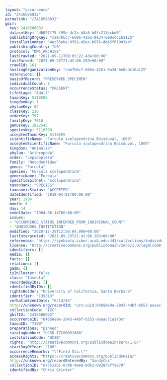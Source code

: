 ```yaml
---
layout: "occurrence"
id: "2416586032"
permalink: "/2416586032"
gbif:
  key: 2416586032
  datasetKey: "d6097f75-f99e-4c2a-b8a5-b0fc213ecbd0"
  publishingOrgKey: "cae7b6c7-669a-4261-9a34-6e8cdc16a125"
  installationKey: "4ec55ebe-9f92-45ec-b076-dd45f61003ab"
  publishingCountry: "US"
  protocol: "DWC_ARCHIVE"
  lastCrawled: "2021-09-11T09:05:22.434+00:00"
  lastParsed: "2021-09-23T21:42:00.283+00:00"
  crawlId: 161
  hostingOrganizationKey: "cae7b6c7-669a-4261-9a34-6e8cdc16a125"
  extensions: {}
  basisOfRecord: "PRESERVED_SPECIMEN"
  individualCount: 1
  occurrenceStatus: "PRESENT"
  lifeStage: "Adult"
  taxonKey: 5118509
  kingdomKey: 1
  phylumKey: 54
  classKey: 216
  orderKey: 797
  familyKey: 7016
  genusKey: 1822545
  speciesKey: 5118509
  acceptedTaxonKey: 5118509
  scientificName: "Furcula scolopendrina Boisduval, 1869"
  acceptedScientificName: "Furcula scolopendrina Boisduval, 1869"
  kingdom: "Animalia"
  phylum: "Arthropoda"
  order: "Lepidoptera"
  family: "Notodontidae"
  genus: "Furcula"
  species: "Furcula scolopendrina"
  genericName: "Furcula"
  specificEpithet: "scolopendrina"
  taxonRank: "SPECIES"
  taxonomicStatus: "ACCEPTED"
  dateIdentified: "2018-01-01T00:00:00"
  year: 1984
  month: 6
  day: 14
  eventDate: "1984-06-14T00:00:00"
  issues:
  - "OCCURRENCE_STATUS_INFERRED_FROM_INDIVIDUAL_COUNT"
  - "AMBIGUOUS_INSTITUTION"
  modified: "2020-12-28T12:56:04.000+00:00"
  lastInterpreted: "2021-09-23T21:42:00.283+00:00"
  references: "https://symbiota.ccber.ucsb.edu:443/collections/individual/index.php?occid=135313"
  license: "http://creativecommons.org/publicdomain/zero/1.0/legalcode"
  identifiers: []
  media: []
  facts: []
  relations: []
  gadm: {}
  isInCluster: false
  class: "Insecta"
  recordedByIDs: []
  identifiedByIDs: []
  rightsHolder: "University of California, Santa Barbara"
  identifier: "135313"
  verbatimEventDate: "6/14/84"
  http://unknown.org/recordId: "urn:uuid:64650e9e-2843-44bf-b553-aeaac71a173e"
  collectionCode: "IZC"
  gbifID: "2416586032"
  occurrenceID: "64650e9e-2843-44bf-b553-aeaac71a173e"
  taxonID: "7190"
  preparations: "pinned"
  catalogNumber: "UCSB-IZC00031868"
  institutionCode: "UCSB"
  rights: "http://creativecommons.org/publicdomain/zero/1.0/"
  startDayOfYear: "166"
  occurrenceRemarks: "\"Field Sta.\""
  accessRights: "https://creativecommons.org/publicdomain/"
  http://unknown.org/recordEnteredBy: "SandyCui"
  collectionID: "e7c51ab1-870b-4ee8-9d62-092875ffa870"
  identifiedBy: "Chris Grinter"
---
```

